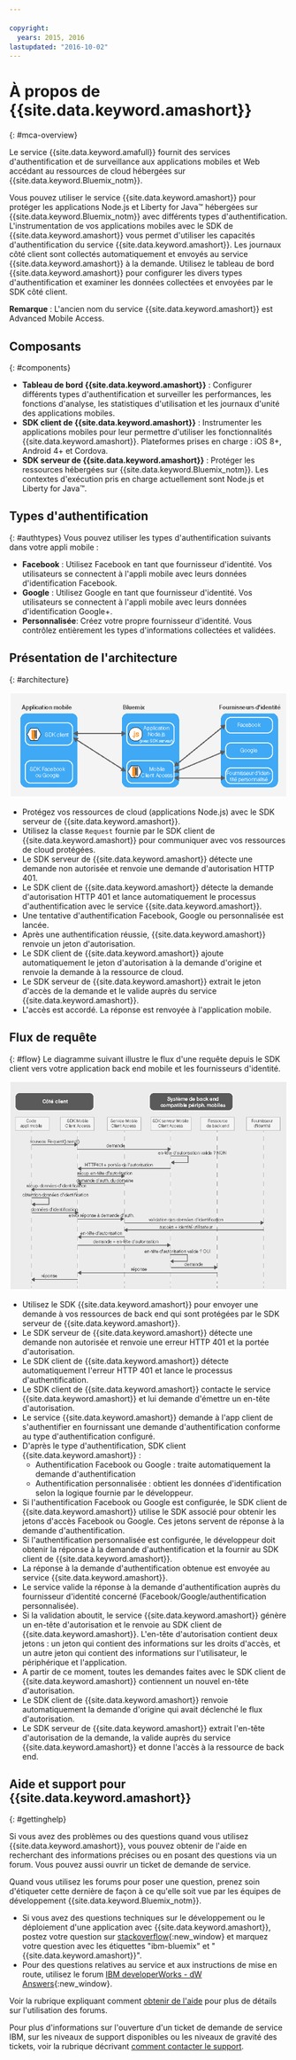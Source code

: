 ```yaml
---

copyright:
  years: 2015, 2016
lastupdated: "2016-10-02"
---
```


# À propos de {{site.data.keyword.amashort}}
{: #mca-overview}


Le service {{site.data.keyword.amafull}} fournit des services d'authentification et de surveillance aux applications mobiles et Web accédant au
ressources de cloud hébergées sur {{site.data.keyword.Bluemix_notm}}.

Vous pouvez utiliser le service {{site.data.keyword.amashort}} pour protéger les applications Node.js et Liberty for Java&trade; hébergées sur {{site.data.keyword.Bluemix_notm}} avec différents types d'authentification. L'instrumentation de vos applications mobiles avec le SDK de {{site.data.keyword.amashort}} vous permet d'utiliser les capacités d'authentification du service {{site.data.keyword.amashort}}. Les
journaux côté client sont collectés automatiquement et envoyés au service {{site.data.keyword.amashort}} à la demande. Utilisez le tableau de bord
{{site.data.keyword.amashort}} pour configurer les divers types d'authentification et examiner les données
collectées et envoyées par le SDK côté client.

**Remarque** : L'ancien nom du service {{site.data.keyword.amashort}} est Advanced Mobile Access.

## Composants
{: #components}

* **Tableau de bord {{site.data.keyword.amashort}}** : Configurer différents types d'authentification et surveiller les performances, les fonctions d'analyse, les statistiques d'utilisation et les journaux d'unité des applications mobiles.
* **SDK client de {{site.data.keyword.amashort}}** : Instrumenter les applications mobiles pour leur permettre d'utiliser les fonctionnalités {{site.data.keyword.amashort}}. Plateformes
prises en charge : iOS 8+, Android 4+ et Cordova.
* **SDK serveur de {{site.data.keyword.amashort}}** : Protéger les ressources hébergées sur {{site.data.keyword.Bluemix_notm}}. Les contextes d'exécution pris en charge actuellement sont Node.js et Liberty for Java&trade;.

## Types d'authentification
{: #authtypes}
Vous pouvez utiliser les types d'authentification suivants dans votre appli mobile :
* **Facebook** : Utilisez Facebook en tant que fournisseur d'identité. Vos utilisateurs se connectent à l'appli mobile avec leurs données d'identification Facebook.
* **Google** : Utilisez Google en tant que fournisseur d'identité. Vos utilisateurs se connectent à l'appli mobile avec leurs données d'identification Google+.
* **Personnalisée**: Créez votre propre fournisseur d'identité. Vous contrôlez entièrement les types d'informations collectées et validées.

## Présentation de l'architecture
{: #architecture}

![Diagramme de présentation de l'architecture](images/mca-overview.jpg)

* Protégez vos ressources de cloud (applications Node.js) avec le SDK serveur de {{site.data.keyword.amashort}}.
* Utilisez la classe `Request` fournie par le SDK client de {{site.data.keyword.amashort}} pour communiquer avec vos ressources de cloud protégées.
* Le SDK serveur de {{site.data.keyword.amashort}} détecte une demande non autorisée et renvoie une demande d'autorisation HTTP 401.
* Le SDK client de {{site.data.keyword.amashort}} détecte la demande d'autorisation HTTP 401 et lance automatiquement le processus d'authentification
avec le service {{site.data.keyword.amashort}}.
* Une tentative d'authentification Facebook, Google ou personnalisée est lancée.
* Après une authentification réussie, {{site.data.keyword.amashort}} renvoie un jeton d'autorisation.
* Le SDK client de {{site.data.keyword.amashort}} ajoute automatiquement le jeton d'autorisation à la demande d'origine et renvoie la demande à la
ressource de cloud.
* Le SDK serveur de {{site.data.keyword.amashort}} extrait le jeton d'accès de la demande et le valide auprès du service
{{site.data.keyword.amashort}}.
* L'accès est accordé.  La réponse est renvoyée à l'application mobile.

## Flux de requête
{: #flow}
Le diagramme suivant illustre le flux d'une requête depuis le SDK client vers votre application back end
mobile et les fournisseurs d'identité.

![Diagramme de flux de demande](images/mca-sequence-overview.jpg)

* Utilisez le SDK {{site.data.keyword.amashort}} pour envoyer une demande à vos ressources de back end qui sont protégées par le SDK serveur de {{site.data.keyword.amashort}}.
* Le SDK serveur de {{site.data.keyword.amashort}} détecte une demande non autorisée et renvoie une erreur HTTP 401 et la portée d'autorisation.
* Le SDK client de {{site.data.keyword.amashort}} détecte automatiquement l'erreur HTTP 401 et lance le processus d'authentification.
* Le SDK client de {{site.data.keyword.amashort}} contacte le service {{site.data.keyword.amashort}} et lui demande d'émettre un en-tête d'autorisation.
* Le service {{site.data.keyword.amashort}} demande à l'app client de s'authentifier en fournissant une demande d'authentification conforme au type d'authentification configuré.
* D'après le type d'authentification, SDK client {{site.data.keyword.amashort}} :
   * Authentification Facebook ou Google : traite automatiquement la demande d'authentification
   * Authentification personnalisée : obtient les données d'identification selon la logique fournie par le développeur.
* Si l'authentification Facebook ou Google est configurée, le SDK client de {{site.data.keyword.amashort}} utilise le SDK associé pour obtenir les jetons d'accès Facebook ou Google. Ces jetons servent de réponse à la demande d'authentification.
* Si l'authentification personnalisée est configurée, le développeur doit obtenir la réponse à la demande d'authentification et la fournir au SDK client de
{{site.data.keyword.amashort}}.
* La réponse à la demande d'authentification obtenue est envoyée au service {{site.data.keyword.amashort}}.
* Le service valide la réponse à la demande d'authentification auprès du fournisseur d'identité concerné (Facebook/Google/authentification personnalisée).
* Si la validation aboutit, le service {{site.data.keyword.amashort}} génère un en-tête d'autorisation et le renvoie au SDK client de
{{site.data.keyword.amashort}}. L'en-tête d'autorisation contient deux jetons : un jeton qui contient des informations sur les droits d'accès, et un autre jeton qui contient des informations sur l'utilisateur, le périphérique et l'application.
* A partir de ce moment, toutes les demandes faites avec le SDK client de {{site.data.keyword.amashort}} contiennent un nouvel en-tête d'autorisation.
* Le SDK client de {{site.data.keyword.amashort}} renvoie automatiquement la demande d'origine qui avait déclenché le flux d'autorisation.
* Le SDK serveur de {{site.data.keyword.amashort}} extrait l'en-tête d'autorisation de la demande, la valide auprès du service {{site.data.keyword.amashort}} et donne l'accès à la ressource de back end.


## Aide et support pour {{site.data.keyword.amashort}}
{: #gettinghelp}

Si vous avez des problèmes ou des questions quand vous utilisez {{site.data.keyword.amashort}}, vous pouvez obtenir de l'aide en recherchant des informations précises ou en posant des questions via un forum. Vous pouvez aussi ouvrir un ticket de demande de service. 

Quand vous utilisez les forums pour poser une question, prenez soin d'étiqueter cette dernière de façon à ce qu'elle soit vue par les équipes de développement {{site.data.keyword.Bluemix_notm}}.

* Si vous avez des questions techniques sur le développement ou le déploiement d'une application avec {{site.data.keyword.amashort}}, postez votre question sur [stackoverflow](http://stackoverflow.com/search?q={{site.data.keyword.amashort}}+ibm-bluemix){:new_window}  et marquez votre question avec les étiquettes "ibm-bluemix" et "{{site.data.keyword.amashort}}".
* Pour des questions relatives au service et aux instructions de mise en route, utilisez le forum [IBM developerWorks - dW Answers](https://developer.ibm.com/answers/search.html?f=&type=question&redirect=search%2Fsearch&sort=relevance&q=mobile+client+access%20%2B[bluemix]){:new_window}. 

Voir la rubrique expliquant comment [obtenir de l'aide](https://www.{DomainName}/docs/support/index.html#getting-help) pour plus de détails sur l'utilisation des forums.

Pour plus d'informations sur l'ouverture d'un ticket de demande de service IBM, sur les niveaux de support disponibles ou les niveaux de gravité des tickets, voir la rubrique décrivant [comment contacter le support](https://www.{DomainName}/docs/support/index.html#contacting-support).

